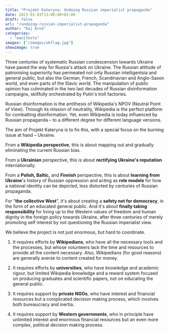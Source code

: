 ```yaml
---
title: "Projekt Kateryna: Undoing Russian imperialist propaganda" 
date: 2023-03-03T13:00:00+03:00
draft: false
url: "/undoing-russian-imperialist-propaganda"
author: "Kaj Arnö"
categories: 
  - "manifesto"
images: ["/images/ukflag.jpg"]
showimage: true
---
```


Three centuries of systematic Russian condescension towards Ukraine have paved the way for Russia's attack on Ukraine. The Russian attitude of patronising superiority has permeated not only Russian intelligentsia and general public, but also the German, French, Scandinavian and Anglo-Saxon world, and even parts of the Slavic world. The manipulation of public opinion has culminated in the two last decades of Russian disinformation campaigns, skillfully orchestrated by Putin's troll factories.

Russian disinformation is the antithesis of Wikipedia's NPOV (Neutral Point of View). Through its mission of neutrality, Wikipedia is the perfect platform for combatting disinformation. Yet, even Wikipedia is today influenced by Russian propaganda – to a different degree for different language versions.

The aim of Projekt Kateryna is to fix this, with a special focus on the burning issue at hand – Ukraine. 

From a **Wikipedia perspective**, this is about mapping out and gradually eliminating the current Russian bias. 

From a **Ukrainian** perspective, this is about **rectifying Ukraine's reputation** internationally. 

From a **Polish, Baltic,** and **Finnish** perspective, this is about **learning from Ukraine**'s history of Russian oppression and acting as **role models** for how a national identity can be depicted, less distorted by centuries of Russian propaganda.

For "**the collective West**", it's about creating a **safety net for democracy**, in the form of an educated general public. And it's about **finally taking responsibility** for living up to the Western values of freedom and human dignity in the foreign policy towards Ukraine, after three centuries of merely promoting self interest by not questioning the Russian imperialist view. 

We believe the project is not just enormous, but hard to coordinate. 

1. It requires efforts by **Wikipedians**, who have all the necessary tools and the processes, but whose volunteers lack the time and resources to provide all the content necessary. Also, Wikipedians (for good reasons) are generally averse to content created for money.

2. It requires efforts by **universities**, who have knowledge and academic rigour, but limited Wikipedia knowledge and a reward system focused on producing graduates and scientific papers, not on educating the general public. 

3. It requires support by **private NGOs**, who have interest and financial resources but a complicated decision making process, which involves both bureaucracy and inertia.

4. It requires support by **Western governments**, who in principle have unlimited interest and enormous financial resources but an even more complex, political decision making process. 
